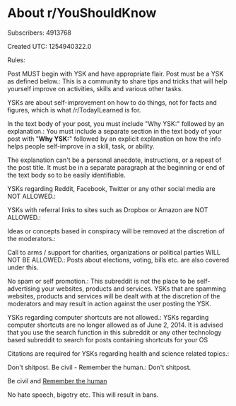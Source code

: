 # About r/YouShouldKnow

Subscribers: 4913768

Created UTC: 1254940322.0

Rules:

Post MUST begin with YSK and have appropriate flair. Post must be a YSK as defined below.: This is a community to share tips and tricks that will help yourself improve on activities, skills and various other tasks.

YSKs are about self-improvement on how to do things, not for facts and figures, which is what /r/TodayILearned is for.

In the text body of your post, you must include "Why YSK:" followed by an explanation.: You must include a separate section in the text body of your post with "**Why YSK:**" followed by an explicit explanation on how the info helps people self-improve in a skill, task, or ability.

The explanation can't be a personal anecdote, instructions, or a repeat of the post title. It must be in a separate paragraph at the beginning or end of the text body so to be easily identifiable.

YSKs regarding Reddit, Facebook, Twitter or any other social media are NOT ALLOWED.: 

YSKs with referral links to sites such as Dropbox or Amazon are NOT ALLOWED.: 

Ideas or concepts based in conspiracy will be removed at the discretion of the moderators.: 

Call to arms /  support for charities, organizations or political parties WILL NOT BE ALLOWED.: Posts about elections, voting, bills etc. are also covered under this.

No spam or self promotion.: This subreddit is not the place to be self-advertising your websites, products and services. YSKs that are spamming websites, products and services will be dealt with at the discretion of the moderators and may result in action against the user posting the YSK.

YSKs regarding computer shortcuts are not allowed.: YSKs regarding computer shortcuts are no longer allowed as of June 2, 2014. It is advised that you use the search function in this subreddit or any other technology based subreddit to search for posts containing shortcuts for your OS

Citations are required for YSKs regarding health and science related topics.: 

Don't shitpost. Be civil - Remember the human.: Don't shitpost.

Be civil and [Remember the human](https://www.reddit.com/r/blog/comments/1ytp7q/remember_the_human/)

No hate speech, bigotry etc. This will result in bans.

